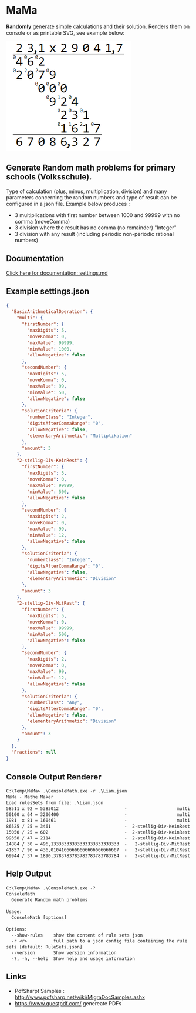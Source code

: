 # MaMa # 

**Randomly** generate simple calculations and their solution.
Renders them on console or as printable SVG, see example below:

![alt text](docu/pics/example-multiplication.png)

## Generate Random math problems for primary schools (Volksschule). ##

Type of calculation (plus, minus, multiplication, division) and many parameters concerning the random numbers and type of result can be configured in a json file.
Example below produces :
- 3 multiplications with first number between 1000 and 99999 with no comma (moveComma)
- 3 division where the result has no comma (no remainder) "Integer"
- 3 division with any result (including periodic non-periodic rational numbers)

## Documentation
[Click here for documentation: settings.md](docu/settings.md)
 
 ## Example settings.json

``` json
{
  "BasicArithmeticalOperation": {
    "multi": {
      "firstNumber": {
        "maxDigits": 5,
        "moveKomma": 0,
        "maxValue": 99999,
        "minValue": 1000,
        "allowNegative": false
      },
      "secondNumber": {
        "maxDigits": 5,
        "moveKomma": 0,
        "maxValue": 99,
        "minValue": 50,
        "allowNegative": false
      },
      "solutionCriteria": {
        "numberClass": "Integer",
        "digitsAfterCommaRange": "0",
        "allowNegative": false,
        "elementaryArithmetic": "Multiplikation"
      },
      "amount": 3
    },
    "2-stellig-Div-KeinRest": {
      "firstNumber": {
        "maxDigits": 5,
        "moveKomma": 0,
        "maxValue": 99999,
        "minValue": 500,
        "allowNegative": false
      },
      "secondNumber": {
        "maxDigits": 2,
        "moveKomma": 0,
        "maxValue": 99,
        "minValue": 12,
        "allowNegative": false
      },
      "solutionCriteria": {
        "numberClass": "Integer",
        "digitsAfterCommaRange": "0",
        "allowNegative": false,
        "elementaryArithmetic": "Division"
      },
      "amount": 3
    },
    "2-stellig-Div-MitRest": {
      "firstNumber": {
        "maxDigits": 5,
        "moveKomma": 0,
        "maxValue": 99999,
        "minValue": 500,
        "allowNegative": false
      },
      "secondNumber": {
        "maxDigits": 2,
        "moveKomma": 0,
        "maxValue": 99,
        "minValue": 12,
        "allowNegative": false
      },
      "solutionCriteria": {
        "numberClass": "Any",
        "digitsAfterCommaRange": "0",
        "allowNegative": false,
        "elementaryArithmetic": "Division"
      },
      "amount": 3
    }
  },
  "Fractions": null
}
```

## Console Output Renderer

```
C:\Temp\MaMa> .\ConsoleMath.exe -r .\Liam.json
MaMa - Mathe Maker
Load rulesSets from file: .\Liam.json
58511 x 92 = 5383012                         -                   multi
50100 x 64 = 3206400                         -                   multi
1981  x 81 = 160461                          -                   multi
86525 / 25 = 3461                            -  2-stellig-Div-KeinRest
15050 / 25 = 602                             -  2-stellig-Div-KeinRest
99358 / 47 = 2114                            -  2-stellig-Div-KeinRest
14884 / 30 = 496,13333333333333333333333333  -   2-stellig-Div-MitRest
41857 / 96 = 436,01041666666666666666666667  -   2-stellig-Div-MitRest
69944 / 37 = 1890,3783783783783783783783784  -   2-stellig-Div-MitRest
```

## Help Output ##

```
C:\Temp\MaMa> .\ConsoleMath.exe -?
ConsoleMath
  Generate Random math problems

Usage:
  ConsoleMath [options]

Options:
  --show-rules    show the content of rule sets json
  -r <r>          full path to a json config file containing the rule sets [default: RuleSets.json]
  --version       Show version information
  -?, -h, --help  Show help and usage information
 ```

 ## Links
- PdfSharpt Samples : http://www.pdfsharp.net/wiki/MigraDocSamples.ashx
- https://www.questpdf.com/ genereate PDFs